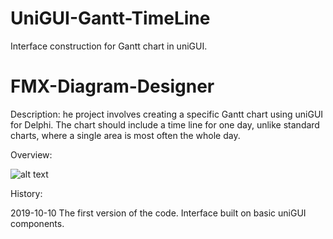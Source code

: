 # UniGUI-Gantt-TimeLine
Interface construction for Gantt chart in uniGUI.

# FMX-Diagram-Designer

Description:
he project involves creating a specific Gantt chart using uniGUI for Delphi. 
The chart should include a time line for one day, unlike standard charts, where a single area is most often the whole day.

Overview:

![alt text](https://github.com/pdaszewski/UniGUI-Gantt-TimeLine/Doc/firefox_screen_001.png)

History:

2019-10-10 The first version of the code. Interface built on basic uniGUI components.
